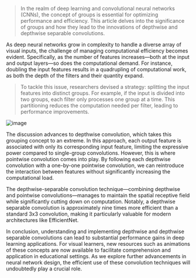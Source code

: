 > In the realm of deep learning and convolutional neural networks (CNNs), the concept of groups is essential for optimizing performance and efficiency. This article delves into the significance of groups and how they lead to the innovations of depthwise and depthwise separable convolutions.

As deep neural networks grow in complexity to handle a diverse array of visual inputs, the challenge of managing computational efficiency becomes evident. Specifically, as the number of features increases—both at the input and output layers—so does the computational demand. For instance, doubling the input features results in a quadrupling of computational work, as both the depth of the filters and their quantity expand.

> To tackle this issue, researchers devised a strategy: splitting the input features into distinct groups. For example, if the input is divided into two groups, each filter only processes one group at a time. This partitioning reduces the computation needed per filter, leading to performance improvements.

![image](https://github.com/user-attachments/assets/605ef52c-e23e-42ec-835e-69557753e1af)


The discussion advances to depthwise convolution, which takes this grouping concept to an extreme. In this approach, each output feature is associated with only its corresponding input feature, limiting the expressive power compared to single-group convolutions. However, this is where pointwise convolution comes into play. By following each depthwise convolution with a one-by-one pointwise convolution, we can reintroduce the interaction between features without significantly increasing the computational load.

The depthwise-separable convolution technique—combining depthwise and pointwise convolutions—manages to maintain the spatial receptive field while significantly cutting down on computation. Notably, a depthwise separable convolution is approximately nine times more efficient than a standard 3x3 convolution, making it particularly valuable for modern architectures like EfficientNet.

In conclusion, understanding and implementing depthwise and depthwise separable convolutions can lead to substantial performance gains in deep learning applications. For visual learners, new resources such as animations of these concepts are now available to facilitate comprehension and application in educational settings. As we explore further advancements in neural network design, the efficient use of these convolution techniques will undoubtedly play a crucial role.
